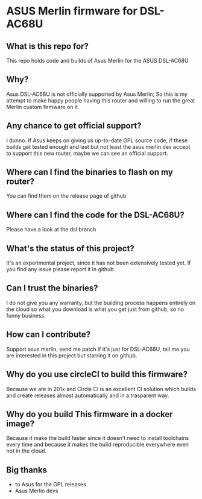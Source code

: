 # ASUS Merlin firmware for DSL-AC68U

## What is this repo for?
This repo holds code and builds of Asus Merlin for the ASUS DSL-AC68U

## Why?
Asus DSL-AC68U is not officially supported by Asus Merlin; So this is my attempt to make happy people having this router and willing to run the great Merlin custom firmware on it.

## Any chance to get official support?
I dunno. If  Asus keeps on giving us up-to-date GPL source code, if these builds get tested enough and last but not least the asus merlin dev accept to support this new router, maybe we can see an official support.

## Where can I find the binaries to flash on my router?
You can find them on the release page of github

## Where can I find the code for the DSL-AC68U?
Please have a look at the dsl branch

## What's the status of this project?
It's an experimental project, since it has not been extensively tested yet. If you find any issue please report it in github. 

## Can I trust the binaries?
I do not give you any warranty, but the building process happens entirely on the cloud so what you download is what you get just from github, so no funny business.

## How can I contribute?
Support asus merlin, send me patch if it's just for DSL-AC68U, tell me you are interested in this project but starring it on github.

## Why do you use circleCI to build this firmware?
Because we are in 201x and Circle CI is an excellent CI solution which builds and create releases almost automatically and in a trasparent way.

## Why do you build This firmware in a docker image?
Because it make the build faster since it doesn't need to install toolchains every time and because it makes the build reproducible everywhere even not in the cloud.

## Big thanks
- to Asus for the GPL releases
- Asus Merlin devs
